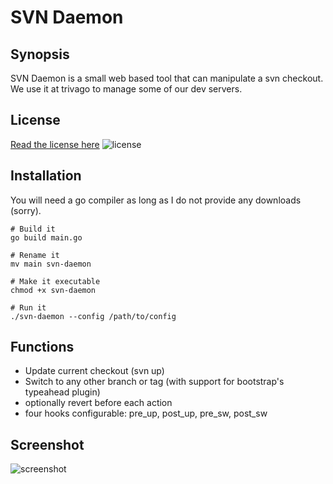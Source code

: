 # SVN Daemon

## Synopsis
SVN Daemon is a small web based tool that can manipulate a svn checkout. We use it at trivago to
manage some of our dev servers.

## License
[Read the license here](http://creativecommons.org/licenses/by-sa/3.0/)
![license](http://i.creativecommons.org/l/by-sa/3.0/88x31.png)

## Installation
You will need a go compiler as long as I do not provide any downloads (sorry).

```
# Build it
go build main.go

# Rename it
mv main svn-daemon

# Make it executable
chmod +x svn-daemon

# Run it
./svn-daemon --config /path/to/config
```
## Functions
* Update current checkout (svn up)
* Switch to any other branch or tag (with support for bootstrap's typeahead plugin)
* optionally revert before each action
* four hooks configurable: pre_up, post_up, pre_sw, post_sw

## Screenshot
![screenshot](https://dl.dropbox.com/u/230202/projects/svn-daemon/view1.png)
